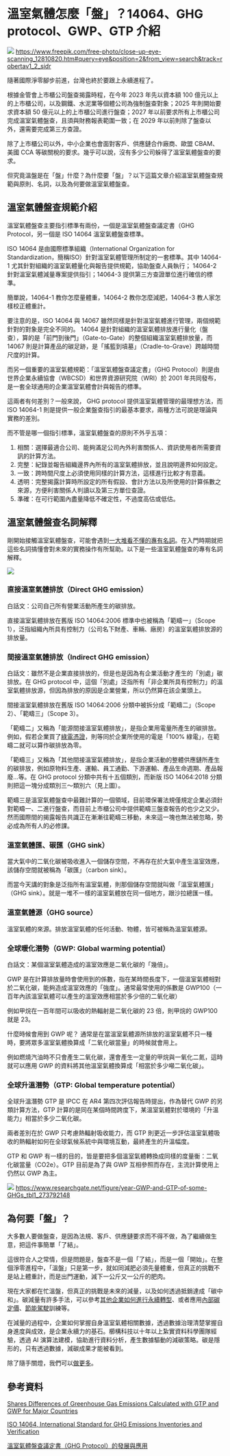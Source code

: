 # 溫室氣體怎麼「盤」？14064、GHG protocol、GWP、GTP 介紹

![](../005-Files/Pasted%20image%2020230503134255.png)
https://www.freepik.com/free-photo/close-up-eye-scanning_12810820.htm#query=eye&position=2&from_view=search&track=robertav1_2_sidr


隨著國際淨零腳步前進，台灣也終於要跟上永續進程了。

根據金管會上市櫃公司盤查揭露時程，在今年 2023 年先以資本額 100 億元以上的上市櫃公司，以及鋼鐵、水泥業等個體公司為強制盤查對象；2025 年則開始要求資本額 50 億元以上的上市櫃公司進行盤查；2027 年以前要求所有上市櫃公司完成溫室氣體盤查，且須與財務報表範圍一致；在 2029 年以前則除了盤查以外，還需要完成第三方查證。

除了上市櫃公司以外，中小企業也會面對客戶、供應鏈合作廠商、歐盟 CBAM、美國 CCA 等碳關稅的要求。幾乎可以說，沒有多少公司躲得了溫室氣體盤查的要求。

但究竟溫盤是在「盤」什麼？為什麼要「盤」？以下這篇文章介紹溫室氣體盤查規範與原則、名詞，以及為何要做溫室氣體盤查。

## 溫室氣體盤查規範介紹

溫室氣體盤查主要指引標準有兩份，一個是溫室氣體盤查議定書（GHG Protocol，另一個是 ISO 14064 溫室氣體盤查標準。

ISO 14064 是由國際標準組織（International Organization for Standardization，簡稱ISO）針對溫室氣體管理所制定的一套標準。其中 14064-1 尤其針對組織的溫室氣體量化與報告提供規範，協助盤查人員執行； 14064-2 針對溫室氣體減量專案提供指引；14064-3 提供第三方查證單位進行確信的標準。

簡單說，14064-1 教你怎麼量體重，14064-2 教你怎麼減肥，14064-3 教人家怎樣校正體重計。

要注意的是，ISO 14064 與 14067 雖然同樣是針對溫室氣體進行管理，兩個規範針對的對象是完全不同的。 14064 是針對組織的溫室氣體排放進行量化（盤查），算的是「前門到後門」（Gate-to-Gate）的整個組織溫室氣體排放量，而 14067 則是計算產品的碳足跡，是「搖籃到墳墓」（Cradle-to-Grave）跨越時間尺度的計算。

而另一個重要的溫室氣體規範：「溫室氣體盤查議定書」（GHG Protocol）則是由世界企業永續協會（WBCSD）和世界資源研究院（WRI）於 2001 年共同發布，是一套全球通用的企業溫室氣體會計與報告的標準。

這兩者有何差別？一般來說， GHG protocol 提供溫室氣體管理的最理想方法，而 ISO 14064-1 則是提供一般企業盤查指引的最基本要求，兩種方法可說是理論與實務的差別。

而不管是哪一個指引標準，溫室氣體盤查的原則不外乎五項：
1. 相關：選擇最適合公司、能夠滿足公司內外利害關係人、資訊使用者所需要資訊的計算方法。
2. 完整：紀錄並報告組織邊界內所有的溫室氣體排放，並且說明邊界如何設定。
3. 一致：跨時間尺度上必須使用同樣的計算方法，這樣進行比較才有意義。
4. 透明：完整揭露計算時所設定的所有假設、會計方法以及所使用的計算係數之來源，方便利害關係人判讀以及第三方單位查證。
5. 準確：在可行範圍內盡量降低不確定性，不過度高估或低估。

## 溫室氣體盤查名詞解釋

剛開始接觸溫室氣體盤查，可能會遇到[一大堆看不懂的專有名詞](https://combogic.com/blog/content_1.html)。在入門時期就把這些名詞搞懂會對未來的實務操作有所幫助。以下是一些溫室氣體盤查的專有名詞解釋。

![](../005-Files/截圖%202023-05-02%20下午2.09.16（2）.png)

### 直接溫室氣體排放（Direct GHG emission）
白話文：公司自己所有營業活動所產生的碳排放。

直接溫室氣體排放在舊版 ISO 14064:2006 標準中也被稱為「範疇一」（Scope 1），泛指組織內所具有控制力（公司名下財產、車輛、廠房）的溫室氣體排放源的排放量。

### 間接溫室氣體排放（Indirect GHG emission）
白話文：雖然不是企業直接排放的，但是也是因為有企業活動才產生的「別處」碳排放。在 GHG protocol 中，這個「別處」泛指所有「非企業所具有控制力」的溫室氣體排放源，但因為排放的原因是企業營業，所以仍然算在該企業頭上。

間接溫室氣體排放在舊版 ISO 14064:2006 分類中被拆分成「範疇二」（Scope 2）、「範疇三」（Scope 3）。

「範疇二」又稱為「能源間接溫室氣體排放」，是指企業用電量所產生的碳排放。例如，假若企業買了[綠電憑證](https://greenimpact.cc/zh-TW/article/5311r/%E8%B2%B7%E7%B6%A0%E9%9B%BB%E6%9C%89%E6%B2%92%E6%9C%89%E5%90%8C%E6%99%82%E8%B2%B7%E5%88%B0%E7%A2%B3%E6%AC%8A)，則等同於企業所使用的電是「100% 綠電」，在範疇二就可以算作碳排放為零。

「範疇三」又稱為「其他間接溫室氣體排放」，是指企業活動的整體供應鏈所產生的碳排放，例如原物料生產、運輸、員工通勤、下游運輸、產品生命週期、產品報廢...等。在 GHG protocol 分類中共有十五個類別，而新版 ISO 14064:2018 分類則把這一塊分成類別三～類別六（見上圖）。

範疇三是溫室氣體盤查中最難計算的一個領域，目前環保署法規僅規定企業必須針對範疇一、二進行盤查，而目前上市櫃公司中提供範疇三盤查報告的也少之又少。然而國際間的揭露報告共識正在漸漸往範疇三移動，未來這一塊也無法被忽略，勢必成為所有人的必修課。

### 溫室氣體匯、碳匯（GHG sink）

當大氣中的二氧化碳被吸收進入一個儲存空間，不再存在於大氣中產生溫室效應，該儲存空間就被稱為「碳匯」（carbon sink）。

而當今天講的對象是泛指所有溫室氣體，則那個儲存空間就叫做「溫室氣體匯」（GHG sink）。就是一堆不一樣的溫室氣體放在同一個地方，跟沙拉總匯一樣。

### 溫室氣體源（GHG source）

溫室氣體的來源。排放溫室氣體的任何活動、物體，皆可被稱為溫室氣體源。

### 全球暖化潛勢（GWP: Global warming potential）

白話文：某個溫室氣體造成的溫室效應是二氧化碳的「幾倍」。

GWP 是在計算排放量時會使用到的係數，指在某時間長度下，一個溫室氣體相對於二氧化碳，能夠造成溫室效應的「強度」。通常最常使用的係數是 GWP100（一百年內該溫室氣體可以產生的溫室效應相當於多少倍的二氧化碳）

例如甲烷在一百年間可以吸收的熱輻射是二氧化碳的 23 倍，則甲烷的 GWP100 就是 23。

什麼時候會用到 GWP 呢？ 通常是在當溫室氣體源所排放的溫室氣體不只一種時，要將眾多溫室氣體換算成「二氧化碳當量」的時候就會用上。

例如燃燒汽油時不只會產生二氧化碳，還會產生一定量的甲烷與一氧化二氮，這時就可以應用 GWP 的資料將其他溫室氣體換算成「相當於多少噸二氧化碳」。

### 全球升溫潛勢（GTP: Global temperature potential）

全球升溫潛勢 GTP 是 IPCC 在 AR4 第四次評估報告時提出，作為替代 GWP 的另類計算方法，GTP 計算的是同在某個時間跨度下，某溫室氣體對於環境的「升溫能力」相當於多少二氧化碳。

兩者差別在於 GWP 只考慮熱輻射吸收能力，而 GTP 則更近一步評估溫室氣體吸收的熱輻射如何在全球氣候系統中與環境互動，最終產生的升溫幅度。

GTP 和 GWP 有一樣的目的，皆是要把多個溫室氣體轉換成同樣的度量衡：二氧化碳當量（CO2e）。GTP 目前是為了與 GWP 互相參照而存在，主流計算使用上仍然以 GWP 為主。

![](../005-Files/Pasted%20image%2020230502144839.png)
https://www.researchgate.net/figure/year-GWP-and-GTP-of-some-GHGs_tbl1_273792148

## 為何要「盤」？

大多數人要做盤查，是因為法規、客戶、供應鏈要求而不得不做，為了繼續做生意，把這件事簡單「了結」。

這很符合人之常情，但是問題是，盤查不是一個「了結」，而是一個「開始」。在整個淨零進程中，「溫盤」只是第一步，就如同減肥必須先量體重，但真正的挑戰不是站上體重計，而是出門運動，減下一公斤又一公斤的肥肉。

現在大家都在忙溫盤，但真正的挑戰是未來的減量，以及如何透過抵銷達成「碳中和」。碳減量有許多手法，可以參考[其他企業如何進行永續轉型](https://combogic.com/blog/south-east-asia-esg-status.html)、或者應用[內部碳定價](https://combogic.com/blog/internal-carbon-pricing.html)、[節能駕駛](https://combogic.com/blog/eco-driving-case.html)訓練等。

在減量的過程中，企業如何掌握自身溫室氣體相關數據，透過數據治理清楚掌握自身進度與成效，是企業永續力的基石。櫛構科技以十年以上紮實資料科學團隊經驗，透過 AI 演算法建模，協助進行資料分析，產生數據驅動的減碳策略。碳是隱形的，只有透過數據，減碳成果才能被看到。

除了隨手關燈，我們可以[做更多](https://combogic.com/)。



## 參考資料

[Shares Differences of Greenhouse Gas Emissions Calculated with GTP and GWP for Major Countries](https://www.sciencedirect.com/science/article/pii/S1674927813500177)

[ISO 14064, International Standard for GHG Emissions Inventories and Verification](https://www3.epa.gov/ttnchie1/conference/ei16/session13/wintergreen.pdf)

[溫室氣體盤查議定書（GHG Protocol）的發展與應用](https://proj.ftis.org.tw/eta/WebPhotos/2017/088-10-%E6%BA%AB%E5%AE%A4%E6%B0%A3%E9%AB%94%E7%9B%A4%E6%9F%A5%E8%AD%B0%E5%AE%9A%E6%9B%B8(GHG%20Protocol)%E7%9A%84%E7%99%BC%E5%B1%95%E8%88%87%E6%87%89%E7%94%A8.pdf)

